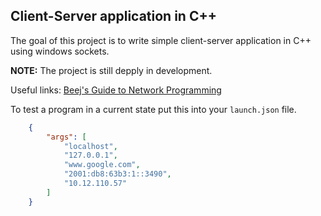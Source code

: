 ## Client-Server application in C++

The goal of this project is to write simple client-server application in C++ 
using windows sockets. 

**NOTE:** The project is still depply in development.

Useful links: [Beej's Guide to Network Programming](https://beej.us/guide/bgnet/html/split/index.html)

To test a program in a current state put this into your `launch.json` file.

```json
    {
        "args": [
            "localhost",
            "127.0.0.1",
            "www.google.com",
            "2001:db8:63b3:1::3490",
            "10.12.110.57"
        ]
    }
```